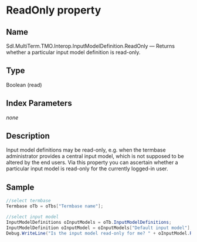 # ReadOnly property

## Name

Sdl.MultiTerm.TMO.Interop.InputModelDefinition.ReadOnly —          Returns whether a particular input model definition is read-only.

## Type

Boolean
(read)


## Index Parameters
*none*

## Description

Input model definitions may be read-only, e.g. when the termbase administrator provides a central input model, which is not supposed to be altered by the end users. Via this property you can ascertain whether a particular input model is read-only for the currently logged-in user.
## Sample


```cs
//select termbase
Termbase oTb = oTbs["Termbase name"];

//select input model
InputModelDefinitions oInputModels = oTb.InputModelDefinitions;
InputModelDefinition oInputModel = oInputModels["Default input model"];
Debug.WriteLine("Is the input model read-only for me? " + oInputModel.ReadOnly);
```
